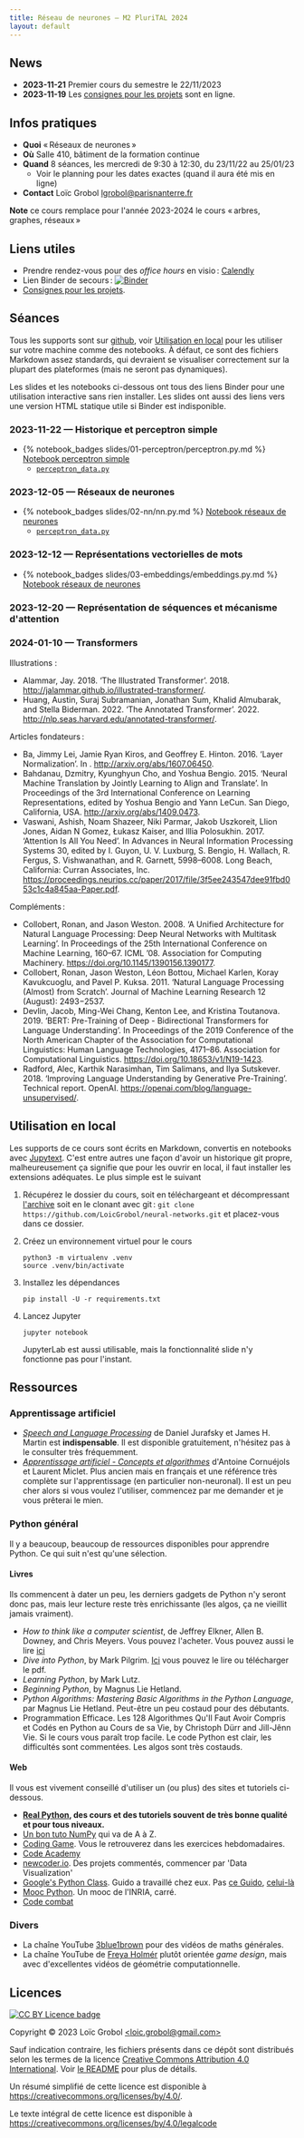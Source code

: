```yaml
---
title: Réseau de neurones — M2 PluriTAL 2024
layout: default
---
```


<!-- LTeX: language=fr -->

## News

- **2023-11-21** Premier cours du semestre le 22/11/2023
- **2023-11-19** Les [consignes pour les projets]({{site.url}}{{site.baseurl}}/projects) sont en
  ligne.

## Infos pratiques

- **Quoi** « Réseaux de neurones »
- **Où** Salle 410, bâtiment de la formation continue
- **Quand** 8 séances, les mercredi de 9:30 à 12:30, du 23/11/22 au 25/01/23
  - Voir le planning pour les dates exactes (quand il aura été mis en ligne)
- **Contact** Loïc Grobol [<lgrobol@parisnanterre.fr>](mailto:lgrobol@parisnanterre.fr)


**Note** ce cours remplace pour l'année 2023-2024 le cours « arbres, graphes, réseaux »

## Liens utiles

- Prendre rendez-vous pour des *office hours* en visio :
  [Calendly](https://calendly.com/lgrobol/remote-office-hour)
- Lien Binder de secours :
  [![Binder](https://mybinder.org/badge_logo.svg)](https://mybinder.org/v2/gh/LoicGrobol/neural-networks/main)
- [Consignes pour les projets]({{site.url}}{{site.baseurl}}/projects).

## Séances

Tous les supports sont sur [github](https://github.com/loicgrobol/neural-networks), voir
[Utilisation en local](#utilisation-en-local) pour les utiliser sur votre machine comme des
notebooks. À défaut, ce sont des fichiers Markdown assez standards, qui devraient se visualiser
correctement sur la plupart des plateformes (mais ne seront pas dynamiques).

Les slides et les notebooks ci-dessous ont tous des liens Binder pour une utilisation interactive
sans rien installer. Les slides ont aussi des liens vers une version HTML statique utile si Binder
est indisponible.

### 2023-11-22 — Historique et perceptron simple

- {% notebook_badges slides/01-perceptron/perceptron.py.md %}
  [Notebook perceptron simple]({{site.url}}{{site.baseurl}}/slides/01-perceptron/perceptron.py.ipynb)
  - [`perceptron_data.py`]({{site.url}}{{site.baseurl}}/slides/01-perceptron/perceptron_data.py)

### 2023-12-05 — Réseaux de neurones

- {% notebook_badges slides/02-nn/nn.py.md %} [Notebook réseaux de
  neurones]({{site.url}}{{site.baseurl}}/slides/02-nn/nn.py.ipynb)
  - [`perceptron_data.py`]({{site.url}}{{site.baseurl}}/slides/01-perceptron/perceptron_data.py)

### 2023-12-12 — Représentations vectorielles de mots

- {% notebook_badges slides/03-embeddings/embeddings.py.md %} [Notebook réseaux de
  neurones]({{site.url}}{{site.baseurl}}/slides/03-embeddings/embeddings.py.ipynb)

### 2023-12-20 — Représentation de séquences et mécanisme d'attention

### 2024-01-10 — Transformers

Illustrations :

<!-- LTeX: language=en-GB -->

- Alammar, Jay. 2018. ‘The Illustrated Transformer’. 2018.
  <http://jalammar.github.io/illustrated-transformer/>.
- Huang, Austin, Suraj Subramanian, Jonathan Sum, Khalid Almubarak, and Stella Biderman. 2022. ‘The
  Annotated Transformer’. 2022. <http://nlp.seas.harvard.edu/annotated-transformer/>.

<!-- LTeX: language=fr -->


Articles fondateurs :

<!-- LTeX: language=en-GB -->

- Ba, Jimmy Lei, Jamie Ryan Kiros, and Geoffrey E. Hinton. 2016. ‘Layer Normalization’. In .
  <http://arxiv.org/abs/1607.06450>.
- Bahdanau, Dzmitry, Kyunghyun Cho, and Yoshua Bengio. 2015. ‘Neural Machine Translation by Jointly
  Learning to Align and Translate’. In Proceedings of the 3rd International Conference on Learning
  Representations, edited by Yoshua Bengio and Yann LeCun. San Diego, California, USA.
  <http://arxiv.org/abs/1409.0473>.
- Vaswani, Ashish, Noam Shazeer, Niki Parmar, Jakob Uszkoreit, Llion Jones, Aidan N Gomez, Łukasz
  Kaiser, and Illia Polosukhin. 2017. ‘Attention Is All You Need’. In Advances in Neural Information
  Processing Systems 30, edited by I. Guyon, U. V. Luxburg, S. Bengio, H. Wallach, R. Fergus, S.
  Vishwanathan, and R. Garnett, 5998–6008. Long Beach, California: Curran Associates, Inc.
  <https://proceedings.neurips.cc/paper/2017/file/3f5ee243547dee91fbd053c1c4a845aa-Paper.pdf>.

<!-- LTeX: language=fr -->

Compléments :
<!-- LTeX: language=en-GB -->

- Collobert, Ronan, and Jason Weston. 2008. ‘A Unified Architecture for Natural Language Processing:
  Deep Neural Networks with Multitask Learning’. In Proceedings of the 25th International Conference
  on Machine Learning, 160–67. ICML ’08. Association for Computing Machinery.
  <https://doi.org/10.1145/1390156.1390177>.
- Collobert, Ronan, Jason Weston, Léon Bottou, Michael Karlen, Koray Kavukcuoglu, and Pavel P.
  Kuksa. 2011. ‘Natural Language Processing (Almost) from Scratch’. Journal of Machine Learning
  Research 12 (August): 2493−2537.
- Devlin, Jacob, Ming-Wei Chang, Kenton Lee, and Kristina Toutanova.
  2019. ‘BERT: Pre-Training of Deep - Bidirectional Transformers for Language Understanding’. In
  Proceedings of the 2019 Conference of the North American Chapter of the Association for
  Computational Linguistics: Human Language Technologies, 4171–86. Association for Computational
  Linguistics. <https://doi.org/10.18653/v1/N19-1423>.
- Radford, Alec, Karthik Narasimhan, Tim Salimans, and Ilya Sutskever. 2018. ‘Improving Language
  Understanding by Generative Pre-Training’. Technical report. OpenAI.
  <https://openai.com/blog/language-unsupervised/>.

<!-- LTeX: language=fr -->


## Utilisation en local

Les supports de ce cours sont écrits en Markdown, convertis en notebooks avec
[Jupytext](https://github.com/mwouts/jupytext). C'est entre autres une façon d'avoir un historique
git propre, malheureusement ça signifie que pour les ouvrir en local, il faut installer les
extensions adéquates. Le plus simple est le suivant

1. Récupérez le dossier du cours, soit en téléchargeant et décompressant
   [l'archive](https://github.com/LoicGrobol/neural-networks/archive/refs/heads/main.zip)
   soit en le clonant avec git : `git clone
   https://github.com/LoicGrobol/neural-networks.git` et placez-vous dans ce dossier.
2. Créez un environnement virtuel pour le cours

   ```console
   python3 -m virtualenv .venv
   source .venv/bin/activate
   ```

3. Installez les dépendances

   ```console
   pip install -U -r requirements.txt
   ```

4. Lancez Jupyter

   ```console
   jupyter notebook
   ```

   JupyterLab est aussi utilisable, mais la fonctionnalité slide n'y fonctionne pas pour l'instant.

## Ressources

### Apprentissage artificiel

- [*Speech and Language Processing*](https://web.stanford.edu/~jurafsky/slp3/) de Daniel Jurafsky et
  James H. Martin est **indispensable**. Il est disponible gratuitement, n'hésitez pas à le
  consulter très fréquemment.
- [*Apprentissage artificiel - Concepts et
  algorithmes*](https://www.eyrolles.com/Informatique/Livre/apprentissage-artificiel-9782416001048/)
  d'Antoine Cornuéjols et Laurent Miclet. Plus ancien mais en français et une référence très
  complète sur l'apprentissage (en particulier non-neuronal). Il est un peu cher alors si vous
  voulez l'utiliser, commencez par me demander et je vous prêterai le mien.

### Python général

Il y a beaucoup, beaucoup de ressources disponibles pour apprendre Python. Ce qui suit n'est qu'une
sélection.

#### Livres

Ils commencent à dater un peu, les derniers gadgets de Python n'y seront donc pas, mais leur lecture
reste très enrichissante (les algos, ça ne vieillit jamais vraiment).

- *How to think like a computer scientist*, de Jeffrey Elkner, Allen B. Downey, and Chris Meyers.
  Vous pouvez l'acheter. Vous pouvez aussi le lire
  [ici](http://openbookproject.net/thinkcs/python/english3e/)
- *Dive into Python*, by Mark Pilgrim. [Ici](http://www.diveintopython3.net/) vous pouvez le lire ou
  télécharger le pdf.
- *Learning Python*, by Mark Lutz.
- *Beginning Python*, by Magnus Lie Hetland.
- *Python Algorithms: Mastering Basic Algorithms in the Python Language*, par Magnus Lie Hetland.
  Peut-être un peu costaud pour des débutants.
- Programmation Efficace. Les 128 Algorithmes Qu'Il Faut Avoir Compris et Codés en Python au Cours
  de sa Vie, by Christoph Dürr and Jill-Jênn Vie. Si le cours vous paraît trop facile. Le code
  Python est clair, les difficultés sont commentées. Les algos sont très costauds.

#### Web

Il vous est vivement conseillé d'utiliser un (ou plus) des sites et tutoriels ci-dessous.

- **[Real Python](https://realpython.com), des cours et des tutoriels souvent de très bonne qualité
  et pour tous niveaux.**
- [Un bon tuto NumPy](https://cs231n.github.io/python-numpy-tutorial/) qui va de A à Z.
- [Coding Game](https://www.codingame.com/home). Vous le retrouverez dans les exercices
  hebdomadaires.
- [Code Academy](https://www.codecademy.com/fr/learn/python)
- [newcoder.io](http://newcoder.io/). Des projets commentés, commencer par 'Data Visualization'
- [Google's Python Class](https://developers.google.com/edu/python/). Guido a travaillé chez eux.
  Pas [ce
  Guido](http://vignette2.wikia.nocookie.net/pixar/images/1/10/Guido.png/revision/latest?cb=20140314012724),
  [celui-là](https://en.wikipedia.org/wiki/Guido_van_Rossum#/media/File:Guido_van_Rossum_OSCON_2006.jpg)
- [Mooc Python](https://www.fun-mooc.fr/courses/inria/41001S03/session03/about#). Un mooc de
  l'INRIA, carré.
- [Code combat](https://codecombat.com/)

### Divers

- La chaîne YouTube [3blue1brown](https://www.youtube.com/c/3blue1brown) pour des vidéos de maths
  générales.
- La chaîne YouTube de [Freya Holmér](https://www.youtube.com/c/Acegikmo) plutôt orientée *game
  design*, mais avec d'excellentes vidéos de géométrie computationnelle.

## Licences

[![CC BY Licence
badge](https://i.creativecommons.org/l/by/4.0/88x31.png)](http://creativecommons.org/licenses/by/4.0/)

Copyright © 2023 Loïc Grobol [\<loic.grobol@gmail.com\>](mailto:loic.grobol@gmail.com)

Sauf indication contraire, les fichiers présents dans ce dépôt sont distribués selon les termes de
la licence [Creative Commons Attribution 4.0
International](https://creativecommons.org/licenses/by/4.0/). Voir [le README](README.md#Licences)
pour plus de détails.

 Un résumé simplifié de cette licence est disponible à
 <https://creativecommons.org/licenses/by/4.0/>.

 Le texte intégral de cette licence est disponible à
 <https://creativecommons.org/licenses/by/4.0/legalcode>
